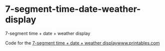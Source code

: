 # 7-segment-time-date-weather-display

7-segment time + date + weather display

Code for the <a href="">7-segment time + date + weather display<a href="https://www.printables.com">www.printables.com</a>

